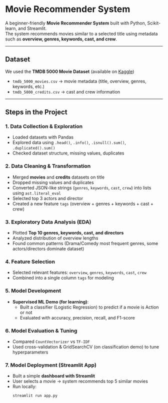 #  Movie Recommender System

A beginner-friendly **Movie Recommender System** built with Python, Scikit-learn, and Streamlit.  
The system recommends movies similar to a selected title using metadata such as **overview, genres, keywords, cast, and crew**.  

---

## Dataset
We used the **TMDB 5000 Movie Dataset** (available on [Kaggle](https://www.kaggle.com/datasets/tmdb/tmdb-movie-metadata))  
- `tmdb_5000_movies.csv` → movie metadata (title, overview, genres, keywords, etc.)  
- `tmdb_5000_credits.csv` → cast and crew information  

---

## Steps in the Project

### 1. Data Collection & Exploration
- Loaded datasets with Pandas  
- Explored data using `.head()`, `.info()`, `.isnull().sum()`, `.duplicated().sum()`  
- Checked dataset structure, missing values, duplicates  

### 2. Data Cleaning & Transformation
- Merged **movies** and **credits** datasets on title  
- Dropped missing values and duplicates  
- Converted JSON-like strings (`genres`, `keywords`, `cast`, `crew`) into lists using `ast.literal_eval`  
- Selected top 3 actors and director  
- Created a new feature `tags` (overview + genres + keywords + cast + crew)  

### 3. Exploratory Data Analysis (EDA)
- Plotted **Top 10 genres, keywords, cast, and directors**  
- Analyzed distribution of overview lengths  
- Found common patterns (Drama/Comedy most frequent genres, some actors/directors dominate dataset)  

### 4. Feature Selection
- Selected relevant features: `overview`, `genres`, `keywords`, `cast`, `crew`  
- Combined into a single column `tags` for modeling  

### 5. Model Development 
- **Supervised ML Demo (for learning)**:  
  - Built a classifier (Logistic Regression) to predict if a movie is Action or not  
  - Evaluated with accuracy, precision, recall, and F1-score  

### 6. Model Evaluation & Tuning
- Compared `CountVectorizer` vs `TF-IDF`  
- Used cross-validation & GridSearchCV (on classification demo) to tune hyperparameters  

### 7. Model Deployment (Streamlit App)
- Built a simple **dashboard with Streamlit**  
- User selects a movie → system recommends top 5 similar movies  
- Run locally:  
  ```bash
  streamlit run app.py

